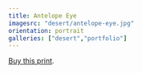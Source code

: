 ```yaml
---
title: Antelope Eye
imagesrc: "desert/antelope-eye.jpg"
orientation: portrait
galleries: ["desert","portfolio"]
---
```


[Buy this print](https://weshargrovephotography.square.site/product/antelope-eye/23).
